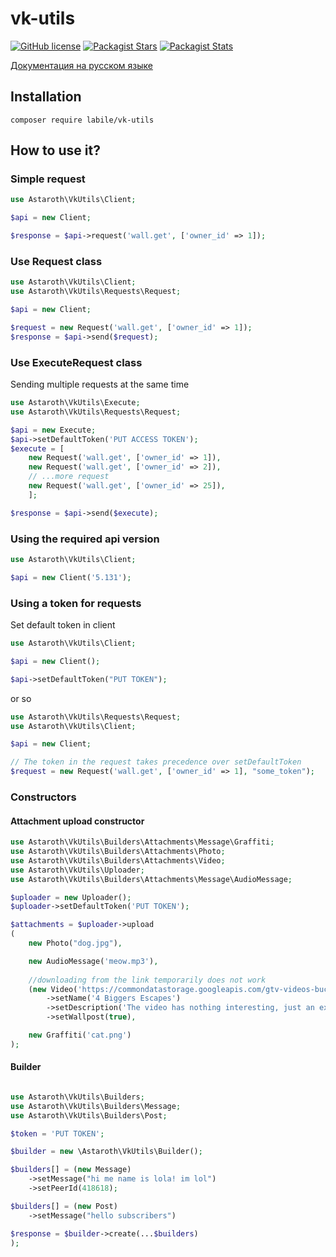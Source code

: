 # vk-utils

[![GitHub license](https://img.shields.io/badge/license-BSD-green.svg)](https://github.com/labi-le/vk-utils/blob/main/LICENSE)
[![Packagist Stars](https://img.shields.io/packagist/stars/labile/vk-utils)](https://packagist.org/packages/labile/vk-utils/stats)
[![Packagist Stats](https://img.shields.io/packagist/dt/labile/vk-utils)](https://packagist.org/packages/labile/vk-utils/stats)

[Документация на русском языке](https://github.com/labi-le/vk-utils/blob/main/README_RU.md)

## Installation

`composer require labile/vk-utils`

## How to use it?

### Simple request

```php
use Astaroth\VkUtils\Client;

$api = new Client;

$response = $api->request('wall.get', ['owner_id' => 1]);
```

### Use Request class

```php
use Astaroth\VkUtils\Client;
use Astaroth\VkUtils\Requests\Request;

$api = new Client;

$request = new Request('wall.get', ['owner_id' => 1]);
$response = $api->send($request);
```

### Use ExecuteRequest class

Sending multiple requests at the same time

```php
use Astaroth\VkUtils\Execute;
use Astaroth\VkUtils\Requests\Request;

$api = new Execute;
$api->setDefaultToken('PUT ACCESS TOKEN');
$execute = [
    new Request('wall.get', ['owner_id' => 1]),
    new Request('wall.get', ['owner_id' => 2]),
    // ...more request
    new Request('wall.get', ['owner_id' => 25]),
    ];

$response = $api->send($execute);
```

### Using the required api version

```php
use Astaroth\VkUtils\Client;

$api = new Client('5.131');
```

### Using a token for requests

Set default token in client

```php
use Astaroth\VkUtils\Client;

$api = new Client();

$api->setDefaultToken("PUT TOKEN");
```

or so

```php
use Astaroth\VkUtils\Requests\Request;
use Astaroth\VkUtils\Client;

$api = new Client;

// The token in the request takes precedence over setDefaultToken
$request = new Request('wall.get', ['owner_id' => 1], "some_token");
```

### Constructors

#### Attachment upload constructor

```php
use Astaroth\VkUtils\Builders\Attachments\Message\Graffiti;
use Astaroth\VkUtils\Builders\Attachments\Photo;
use Astaroth\VkUtils\Builders\Attachments\Video;
use Astaroth\VkUtils\Uploader;
use Astaroth\VkUtils\Builders\Attachments\Message\AudioMessage;

$uploader = new Uploader();
$uploader->setDefaultToken('PUT TOKEN');

$attachments = $uploader->upload
(
    new Photo("dog.jpg"),

    new AudioMessage('meow.mp3'),
    
    //downloading from the link temporarily does not work
    (new Video('https://commondatastorage.googleapis.com/gtv-videos-bucket/sample/ForBiggerEscapes.mp4'))
        ->setName('4 Biggers Escapes')
        ->setDescription('The video has nothing interesting, just an example')
        ->setWallpost(true),

    new Graffiti('cat.png')
);
```

#### Builder

```php

use Astaroth\VkUtils\Builders;
use Astaroth\VkUtils\Builders\Message;
use Astaroth\VkUtils\Builders\Post;

$token = 'PUT TOKEN';

$builder = new \Astaroth\VkUtils\Builder();

$builders[] = (new Message)
    ->setMessage("hi me name is lola! im lol")
    ->setPeerId(418618);

$builders[] = (new Post)
    ->setMessage("hello subscribers")

$response = $builder->create(...$builders)
);
```
